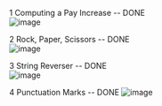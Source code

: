 1 Computing a Pay Increase   -- DONE\
![image](https://github.com/OOP-Classroom/oop-portfolio-2024-Prajjwal-Rimal/assets/132150362/9ee6c84e-eb07-4da1-994f-6bd9df34d45e)

2 Rock, Paper, Scissors      -- DONE\
![image](https://github.com/OOP-Classroom/oop-portfolio-2024-Prajjwal-Rimal/assets/132150362/8965b8b5-cef0-4516-9d0a-1eec81524610)

3 String Reverser            -- DONE\
![image](https://github.com/OOP-Classroom/oop-portfolio-2024-Prajjwal-Rimal/assets/132150362/37ee0f8d-f48e-4418-b9ad-e56d518c61ee)

4 Punctuation Marks          -- DONE
![image](https://github.com/OOP-Classroom/oop-portfolio-2024-Prajjwal-Rimal/assets/132150362/b1fbdac5-173a-426c-a6c2-59480032a7f3)
